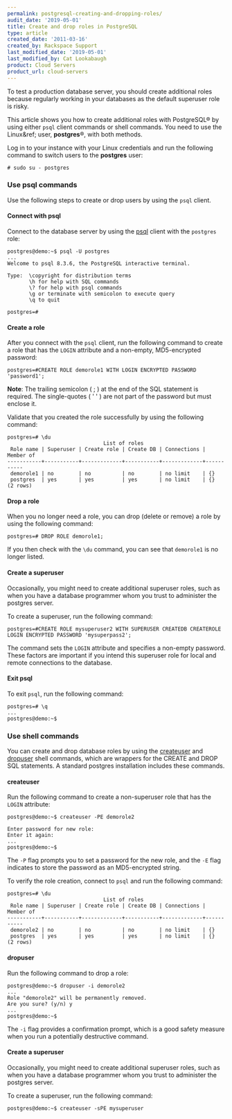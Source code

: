 ```yaml
---
permalink: postgresql-creating-and-dropping-roles/
audit_date: '2019-05-01'
title: Create and drop roles in PostgreSQL
type: article
created_date: '2011-03-16'
created_by: Rackspace Support
last_modified_date: '2019-05-01'
last_modified_by: Cat Lookabaugh
product: Cloud Servers
product_url: cloud-servers
---
```


To test a production database server, you should create additional roles
because regularly working in your databases as the default superuser role is
risky.

This article shows you how to create additional roles with PostgreSQL&reg;
by using either `psql` client commands or shell commands. You need to use
the Linux&ref; user, **postgres**&reg;, with both methods.

Log in to your instance with your Linux credentials and run the following
command to switch users to the **postgres** user:

    # sudo su - postgres

### Use psql commands

Use the following steps to create or drop users by using the `psql` client.

#### Connect with psql

Connect to the database server by using the
[psql](http://www.postgresql.org/docs/8.3/static/app-psql.html "http://www.postgresql.org/docs/8.3/static/app-psql.html")
client with the `postgres` role:

    postgres@demo:~$ psql -U postgres
    ...
    Welcome to psql 8.3.6, the PostgreSQL interactive terminal.

    Type:  \copyright for distribution terms
           \h for help with SQL commands
           \? for help with psql commands
           \g or terminate with semicolon to execute query
           \q to quit

    postgres=#

#### Create a role

After you connect with the `psql` client, run the following command to create a
role that has the `LOGIN` attribute and a non-empty, MD5-encrypted password:

    postgres=#CREATE ROLE demorole1 WITH LOGIN ENCRYPTED PASSWORD 'password1';

**Note**: The trailing semicolon ( ; ) at the end of the SQL statement is
required. The single-quotes ( ' ' ) are not part of the password but must
enclose it.

Validate that you created the role successfully by using the following command:

    postgres=# \du
                                   List of roles
     Role name | Superuser | Create role | Create DB | Connections | Member of
    -----------+-----------+-------------+-----------+-------------+-----------
     demorole1 | no        | no          | no        | no limit    | {}
     postgres  | yes       | yes         | yes       | no limit    | {}
    (2 rows)

#### Drop a role

When you no longer need a role, you can drop (delete or remove) a role by
using the following command:

    postgres=# DROP ROLE demorole1;

If you then check with the `\du` command, you can see that `demorole1` is no
longer listed.

#### Create a superuser

Occasionally, you might need to create additional superuser roles, such as when
you have a database programmer whom you trust to administer the postgres
server.

To create a superuser, run the following command:

    postgres=#CREATE ROLE mysuperuser2 WITH SUPERUSER CREATEDB CREATEROLE LOGIN ENCRYPTED PASSWORD 'mysuperpass2';

The command sets the `LOGIN` attribute and specifies a non-empty password.
These factors are important if you intend this superuser role for local and
remote connections to the database.

#### Exit psql

To exit `psql`, run the following command:

    postgres=# \q
    ...
    postgres@demo:~$

### Use shell commands

You can create and drop database roles by using the
[createuser](http://www.postgresql.org/docs/8.3/static/app-createuser.html "http://www.postgresql.org/docs/8.3/static/app-createuser.html")
and
[dropuser](http://www.postgresql.org/docs/8.3/static/app-dropuser.html "http://www.postgresql.org/docs/8.3/static/app-dropuser.html")
shell commands, which are wrappers for the CREATE and DROP
SQL statements. A standard postgres installation includes these commands.

#### createuser

Run the following command to create a non-superuser role that has the `LOGIN`
attribute:

    postgres@demo:~$ createuser -PE demorole2

    Enter password for new role:
    Enter it again:
    ...
    postgres@demo:~$

The `-P` flag prompts you to set a password for the new role, and the `-E` flag
indicates to store the password as an MD5-encrypted string.

To verify the role creation, connect to `psql` and run the following command:

    postgres=# \du
                                   List of roles
     Role name | Superuser | Create role | Create DB | Connections | Member of
    -----------+-----------+-------------+-----------+-------------+-----------
     demorole2 | no        | no          | no        | no limit    | {}
     postgres  | yes       | yes         | yes       | no limit    | {}
    (2 rows)

#### dropuser

Run the following command to drop a role:

    postgres@demo:~$ dropuser -i demorole2
    ...
    Role "demorole2" will be permanently removed.
    Are you sure? (y/n) y
    ...
    postgres@demo:~$

The `-i` flag provides a confirmation prompt, which is a good safety
measure when you run a potentially destructive command.

#### Create a superuser

Occasionally, you might need to create additional superuser roles, such as when
you have a database programmer whom you trust to administer the postgres
server.

To create a superuser, run the following command:

    postgres@demo:~$ createuser -sPE mysuperuser
